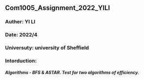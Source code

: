## Com1005_Assignment_2022_YILI
### Auther: YI LI
### Date: 2022/4
### Universuty: university of Sheffield
### Intorduction: 
##### Algorithms - BFS & ASTAR. Test for two algorithms of efficiency. 
              


